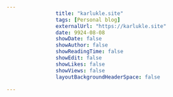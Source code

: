 ---
                title: "karlukle.site"
                tags: [Personal blog]
                externalUrl: "https://karlukle.site"
                date: 9924-08-08
                showDate: false
                showAuthor: false
                showReadingTime: false
                showEdit: false
                showLikes: false
                showViews: false
                layoutBackgroundHeaderSpace: false
                ---

